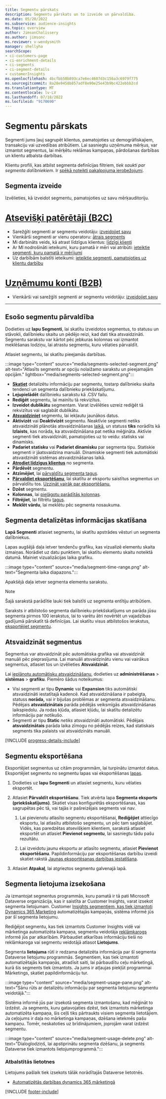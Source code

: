 ```yaml
---
title: Segmentu pārskats
description: Segmentu pārskats un to izveide un pārvaldība.
ms.date: 05/20/2022
ms.subservice: audience-insights
ms.topic: overview
author: JimsonChalissery
ms.author: jimsonc
ms.reviewer: v-wendysmith
manager: shellyha
searchScope:
- ci-customers-page
- ci-enrichment-details
- ci-segments
- ci-segment-details
- customerInsights
ms.openlocfilehash: 4bcfbb50b893ca7e6ec4607d3c156a3c6979f775
ms.sourcegitcommit: 8a28e9458b857adf8e90e25e43b9bc422ebbb2cd
ms.translationtype: MT
ms.contentlocale: lv-LV
ms.lasthandoff: 07/18/2022
ms.locfileid: "9170690"
---
```

# <a name="segments-overview"></a>Segmentu pārskats

Segmenti jums ļauj sagrupēt klientus, pamatojoties uz demogrāfiskajiem, transakciju vai uzvedības atribūtiem. Lai sasniegtu uzņēmuma mērķus, var izmantot segmentus, lai mērķētu reklāmas kampaņas, pārdošanas darbības un klientu atbalsta darbības.

Klientu profili, kas atbilst segmenta definīcijas filtriem, *tiek saukti par segmenta dalībniekiem*. Ir [spēkā noteikti pakalpojuma ierobežojumi](/dynamics365/customer-insights/service-limits).

## <a name="create-a-segment"></a>Segmenta izveide

Izvēlieties, kā izveidot segmentu, pamatojoties uz savu mērķauditoriju.

# <a name="individual-consumers-b-to-c"></a>[Atsevišķi patērētāji (B2C)](#tab/b2c)

- Sarežģīti segmenti ar segmentu veidotāju: [izveidojiet savu](segment-builder.md)
- Vienkārši segmenti ar vienu operatoru: [ātrais segments](segment-quick.md)
- Mi darbināts veids, kā atrast līdzīgus klientus: [līdzīgi klienti](find-similar-customer-segments.md)
- Ar MI nodrošināti ieteikumi, kuru pamatā ir mēri vai atribūti: [ieteiktie segmenti, kuru pamatā ir mērījumi](suggested-segments.md)
- Uz darbībām balstīti ieteikumi: [ieteiktie segmenti, pamatojoties uz klientu darbību](suggested-segments-activity.md)

# <a name="business-accounts-b-to-b"></a>[Uzņēmumu konti (B2B)](#tab/b2b)

- Vienkārši vai sarežģīti segmenti ar segmentu veidotāju: [izveidojiet savu](segment-builder.md)

---

## <a name="manage-existing-segments"></a>Esošo segmentu pārvaldība

Dodieties uz **lapu Segmenti**, lai skatītu izveidotos segmentus, to statusu un stāvokli, dalībnieku skaitu un pēdējo reizi, kad dati tika atsvaidzināti. Segmentu sarakstu var kārtot pēc jebkuras kolonnas vai izmantot meklēšanas lodziņu, lai atrastu segmentu, kuru vēlaties pārvaldīt.

Atlasiet segmentu, lai skatītu pieejamās darbības.

:::image type="content" source="media/segments-selected-segment.png" alt-text="Atlasīts segments ar opciju nolaižamo sarakstu un pieejamajām opcijām." lightbox="media/segments-selected-segment.png":::

- [**Skatiet**](#view-segment-details) detalizētu informāciju par segmentu, tostarp dalībnieku skaita tendenci un segmenta dalībnieku priekšskatījumu.
- **Lejupielādēt** dalībnieku sarakstu kā .CSV failu.
- **Rediģēt** segmentu, lai mainītu tā rekvizītus.
- **Izveidot dublikātu** segmentam. Varat izvēlēties uzreiz rediģēt tā rekvizītus vai saglabāt dublikātu.
- [**Atsvaidziniet**](#refresh-segments) segmentu, lai iekļautu jaunākos datus.
- **Aktivizēt** vai **Deaktivizēt** segmentu. Neaktīvie segmenti netiks atsvaidzināti plānotās atsvaidzināšanas [laikā](system.md#schedule-tab), un statuss **tiks** norādīts kā **Izlaists**, kas norāda, ka atsvaidzināšana pat netika mēģināta. Aktīvie segmenti tiek atsvaidzināti, pamatojoties uz to veidu: statisks vai dinamisks.
- **Padariet statisku** vai **Padariet dinamisku** par segmenta tipu. Statiskie segmenti ir jāatsvaidzina manuāli. Dinamiskie segmenti tiek automātiski atsvaidzināti sistēmas atsvaidzināšanas laikā.
- [**Atrodiet līdzīgus klientus**](find-similar-customer-segments.md) no segmenta.
- **Pārdēvēt** segmentu.
- **Atzīmējiet**, lai [pārvaldītu segmenta tagus](work-with-tags-columns.md#manage-tags).
- [**Pārvaldiet eksportēšanu**](#export-segments), lai skatītu ar eksportu saistītus segmentus un pārvaldītu tos. [Uzzināt vairāk par eksportēšanu.](export-destinations.md)
- **Dzēst** segmentu.
- **Kolonnas**, lai [pielāgotu parādītās kolonnas](work-with-tags-columns.md#customize-columns).
- **Filtrējiet**, lai filtrētu [tagus](work-with-tags-columns.md#filter-on-tags).
- **Meklēt vārdu**, lai meklētu pēc segmenta nosaukuma.

## <a name="view-segment-details"></a>Segmenta detalizētas informācijas skatīšana

**Lapā Segmenti** atlasiet segmentu, lai skatītu apstrādes vēsturi un segmenta dalībniekus.

Lapas augšējā daļa ietver tendenču grafiku, kas vizualizē elementu skaita izmaiņas. Norādiet uz datu punktiem, lai skatītu elementu skaitu noteiktā datumā. Mainiet vizualizācijas laika grafiku.

:::image type="content" source="media/segment-time-range.png" alt-text="Segmenta laika diapazons.":::

Apakšējā daļa ietver segmenta elementu sarakstu.

> [!NOTE]
> Šajā sarakstā parādītie lauki tiek balstīti uz segmenta entītiju atribūtiem.
>
>Saraksts ir atbilstošo segmenta dalībnieku priekšskatījums un parāda jūsu segmenta pirmos 100 ierakstus, lai to varētu ātri novērtēt un vajadzības gadījumā pārskatīt tā definīcijas. Lai skatītu visus atbilstošos ierakstus, [eksportējiet segmentu](export-destinations.md).

## <a name="refresh-segments"></a>Atsvaidzināt segmentus

Segmentus var atsvaidzināt pēc automātiska grafika vai atsvaidzināt manuāli pēc pieprasījuma. Lai manuāli atsvaidzinātu vienu vai vairākus segmentus, atlasiet tos un izvēlieties **Atsvaidzināt**.

Lai [ieplānotu automātisku atsvaidzināšanu](system.md#schedule-tab), dodieties uz **administrēšanas** > **sistēmas** > **grafiku**. Piemēro šādus noteikumus:

- Visi segmenti ar tipu **Dynamic** vai **Expansion** tiks automātiski atsvaidzināti iestatītajā kadencē. Kad atsvaidzināšana ir pabeigta, statuss **norāda,** vai ir bijušas problēmas ar segmenta atsvaidzināšanu. Pēdējais **atsvaidzinātais** parāda pēdējās veiksmīgās atsvaidzināšanas laikspiedolu. Ja rodas kļūda, atlasiet kļūdu, lai skatītu detalizētu informāciju par notikušo.
- Segmenti ar tipu **Static** *netiks* atsvaidzināti automātiski. Pēdējais **atsvaidzinātais** parāda laika zīmogu no pēdējās reizes, kad statiskais segments tika palaists vai atsvaidzināts manuāli.

[!INCLUDE [progress-details-include](includes/progress-details-pane.md)]

## <a name="export-segments"></a>Segmentu eksportēšana

Eksportējiet segmentus uz citām programmām, lai turpinātu izmantot datus. Eksportējiet segmentu no segmentu lapas vai eksportēšanas [lapas](export-destinations.md).

1. Dodieties uz **lapu Segmenti** un atlasiet segmentu, kuru vēlaties eksportēt.

1. Atlasiet **Pārvaldīt eksportēšanu**. Tiek atvērta lapa **Segmenta eksports (priekšskatījums)**. Skatiet visas konfigurētās eksportēšanas, kas sagrupētas pēc tā, vai tajās ir pašreizējais segments vai nav.

   1. Lai pievienotu atlasīto segmentu eksportēšanai, **Rediģējiet** attiecīgo eksportu, lai atlasītu atbilstošo segmentu, un pēc tam saglabājiet. Vidēs, kas paredzētas atsevišķiem klientiem, sarakstā atlasiet eksportēt un atlasiet **Pievienot segmentu**, lai sasniegtu tādu pašu rezultātu.

   1. Lai izveidotu jaunu eksportu ar atlasīto segmentu, atlasiet **Pievienot eksportēšanu**. Papildinformāciju par eksportēšanas darbību izveidi skatiet rakstā [Jaunas eksportēsanas darbības iestatīšana](export-destinations.md#set-up-a-new-export).

1. Atlasiet **Atpakaļ**, lai atgrieztos segmentu galvenajā lapā.

## <a name="track-usage-of-a-segment"></a>Segmenta lietojuma izsekošana

Ja izmantojat segmentus programmās, kuru pamatā ir tā pati Microsoft Dataverse organizācija, kas ir saistīta ar Customer Insights, varat izsekot segmenta lietojumam. Customer [Insights segmentiem, kas tiek izmantoti Dynamics 365 Marketing](/dynamics365/marketing/real-time-marketing-ci-profile) automatizētajās kampaņās, sistēma informē jūs par šī segmenta lietojumu.

Rediģējot segmentu, kas tiek izmantots Customer Insights vidē vai mārketinga automatizēta kampaņa, segmentu veidotāja [reklāmkarogs](segment-builder.md) informē jūs par atkarībām. Pārbaudiet atkarības informāciju tieši no reklāmkaroga vai segmentu veidotājā atlasot **Lietojums**.

Segmenta **lietojuma** rūtī ir redzama detalizēta informācija par šī segmenta Dataverse lietojumu programmās. Segmentiem, kas tiek izmantoti automatizētajās kampaņās, atradīsit saiti, lai pārbaudītu ceļu mārketingā, kurā šis segments tiek izmantots. Ja jums ir atļaujas piekļūt programmai Mārketings, skatiet papildinformāciju tur.

:::image type="content" source="media/segment-usage-pane.png" alt-text="Sānu rūts ar detalizētu informāciju par segmenta lietojumu segmentu veidotājā.":::

Sistēma informē jūs par izsekotā segmenta izmantošanu, kad mēģināt to izdzēst. Ja segments, kuru gatavojaties dzēst, tiek izmantots mārketinga automatizēta kampaņa, šis ceļš tiks pārtraukts visiem segmenta lietotājiem. Ja ceļojums ir daļa no mārketinga kampaņas, dzēšana ietekmēs pašu kampaņu. Tomēr, neskatoties uz brīdinājumiem, joprojām varat izdzēst segmentu.

:::image type="content" source="media/segment-usage-delete.png" alt-text="Dialoglodziņš, lai apstiprinātu segmenta dzēšanu, ja segments Dataverse tiek izmantots lietojumprogrammā.":::

### <a name="supported-apps"></a>Atbalstītās lietotnes

Lietojums pašlaik tiek izsekots tālāk norādītajās Dataverse lietotnēs.

- [Automatizētās darbības dynamics 365 mārketingā](/dynamics365/marketing/real-time-marketing-ci-profile)

[!INCLUDE [footer-include](includes/footer-banner.md)]
